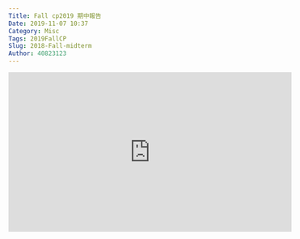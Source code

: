 ```yaml
---
Title: Fall cp2019 期中報告
Date: 2019-11-07 10:37
Category: Misc
Tags: 2019FallCP
Slug: 2018-Fall-midterm
Author: 40823123
---
```

<iframe width="560" height="315" src="https://www.youtube.com/embed/zyyLVJMMVxo" frameborder="0" allow="accelerometer; autoplay; encrypted-media; gyroscope; picture-in-picture" allowfullscreen></iframe>